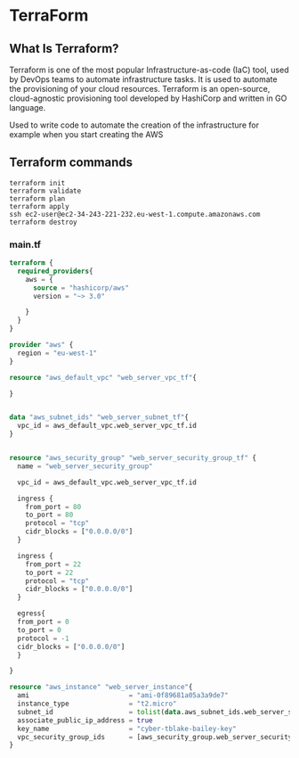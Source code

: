 # TerraForm

## What Is Terraform?
Terraform is one of the most popular Infrastructure-as-code (IaC) tool, used by DevOps teams to automate infrastructure tasks. It is used to automate the provisioning of your cloud resources. Terraform is an open-source, cloud-agnostic provisioning tool developed by HashiCorp and written in GO language.

Used to write code to automate the creation of the infrastructure
for example when you start creating the AWS 



## Terraform commands
    terraform init
    terraform validate
    terraform plan
    terraform apply
    ssh ec2-user@ec2-34-243-221-232.eu-west-1.compute.amazonaws.com
    terraform destroy

### main.tf

```terraform
terraform {
  required_providers{
    aws = {
      source = "hashicorp/aws"
      version = "~> 3.0"

    }
  }
}

provider "aws" {
  region = "eu-west-1"
}

resource "aws_default_vpc" "web_server_vpc_tf"{

}


data "aws_subnet_ids" "web_server_subnet_tf"{
  vpc_id = aws_default_vpc.web_server_vpc_tf.id
}


resource "aws_security_group" "web_server_security_group_tf" {
  name = "web_server_security_group"

  vpc_id = aws_default_vpc.web_server_vpc_tf.id

  ingress {
    from_port = 80
    to_port = 80
    protocol = "tcp"
    cidr_blocks = ["0.0.0.0/0"]
  }

  ingress {
    from_port = 22
    to_port = 22
    protocol = "tcp"
    cidr_blocks = ["0.0.0.0/0"]
  }

  egress{
  from_port = 0
  to_port = 0
  protocol = -1
  cidr_blocks = ["0.0.0.0/0"]
  }

}

resource "aws_instance" "web_server_instance"{
  ami                         = "ami-0f89681a05a3a9de7"
  instance_type               = "t2.micro"
  subnet_id                   = tolist(data.aws_subnet_ids.web_server_subnet_tf.ids)[0]
  associate_public_ip_address = true
  key_name                    = "cyber-tblake-bailey-key"
  vpc_security_group_ids      = [aws_security_group.web_server_security_group_tf.id]
}


```